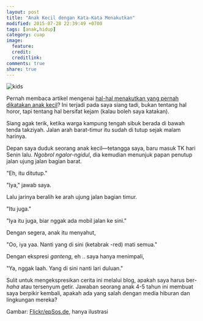 ```yaml
---
layout: post
title: "Anak Kecil dengan Kata-Kata Menakutkan"
modified: 2015-07-28 22:39:49 +0700
tags: [anak,hidup]
category: cuap
image:
  feature:
  credit:
  creditlink:
comments: true
share: true
---
```

![kids](https://lh3.googleusercontent.com/7_wg_qIp_7QeFv1qnj6ylf43fjYbAtefg4JnPuBBuNU=w640-h360-no)

Pernah membaca artikel mengenai [hal-hal menakutkan yang pernah dikatakan anak kecil][0]? Ini terjadi pada saya siang tadi, bukan tentang hal horor, tapi tentang hal bersifat kejam (kalau boleh saya katakan).

Siang agak terik, ketika warga kampung tengah sibuk berada di bawah tenda takziyah. Jalan arah barat-timur itu sudah di tutup sejak malam harinya.

Depan saya duduk seorang anak kecil&mdash;tetangga saya, baru masuk TK hari Senin lalu. *Ngobrol ngalor-ngidul*, dia kemudian menunjuk papan penutup jalan ujung jalan bagian barat.

"Eh, itu ditutup."

"Iya," jawab saya.

Lalu jarinya beralih ke arah ujung jalan bagian timur.

"Itu juga."

"Iya itu juga, biar nggak ada mobil jalan ke sini."

Dengan segera, anak itu menyahut,

"Oo, iya yaa. Nanti yang di sini (ketabrak -red) mati semua."

Dengan ekspresi *ganteng*, eh .. saya hanya menimpali,

"Ya, nggak laah. Yang di sini nanti lari duluan."

Sulit untuk mengekspresikan cerita ini melalui blog, apakah saya harus ber-*haha* atau tersenyum getir. Jawaban seorang anak 4-5 tahun ini membuat saya berpikir kembali, apakah ada yang salah dengan media hiburan dan lingkungan mereka?

Gambar: [Flickr/epSos.de][1], hanya ilustrasi

[0]: http://www.viralands.com/scarry-things-said-by-kids/1?ljr=axu0jvKrR5e_OFmatx5LLZOOwuE_V3_oKrBNoXUvZsY%3D
[1]: https://www.flickr.com/photos/epsos/4929687589
